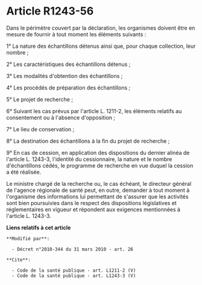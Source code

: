 # Article R1243-56

Dans le périmètre couvert par la déclaration, les organismes doivent être en mesure de fournir à tout moment les éléments
suivants : 

1° La nature des échantillons détenus ainsi que, pour chaque collection, leur nombre ; 

2° Les caractéristiques des échantillons détenus ; 

3° Les modalités d'obtention des échantillons ; 

4° Les procédés de préparation des échantillons ; 

5° Le projet de recherche ; 

6° Suivant les cas prévus par l'article L. 1211-2, les éléments relatifs au consentement ou à l'absence d'opposition ; 

7° Le lieu de conservation ; 

8° La destination des échantillons à la fin du projet de recherche ; 

9° En cas de cession, en application des dispositions du dernier alinéa de l'article L. 1243-3, l'identité du cessionnaire,
la nature et le nombre d'échantillons cédés, le programme de recherche en vue duquel la cession a été réalisée. 

Le ministre chargé de la recherche ou, le cas échéant, le directeur général de l'agence régionale de santé peut, en outre,
demander à tout moment à l'organisme des informations lui permettant de s'assurer que les activités sont bien poursuivies
dans le respect des dispositions législatives et réglementaires en vigueur et répondent aux exigences mentionnées à l'article
L. 1243-3.

**Liens relatifs à cet article**

	**Modifié par**:

	  - Décret n°2010-344 du 31 mars 2010 - art. 26

	**Cite**:

	  - Code de la santé publique - art. L1211-2 (V)
	  - Code de la santé publique - art. L1243-3 (V)

